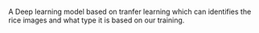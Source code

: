 A Deep learning model based on tranfer learning which can identifies the rice images and what type it is based on our training. 
